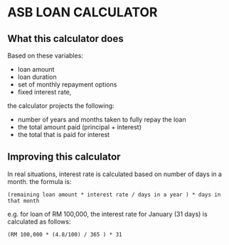 # ASB LOAN CALCULATOR

## What this calculator does
Based on these variables:
- loan amount
- loan duration
- set of monthly repayment options
- fixed interest rate,

the calculator projects the following:
- number of years and months taken to fully repay the loan
- the total amount paid (principal + interest)
- the total that is paid for interest

## Improving this calculator
In real situations, interest rate is calculated based on number of days in a month.
the formula is:
````
(remaining loan amount * interest rate / days in a year ) * days in that month
````
e.g. for loan of RM 100,000, the interest rate for January (31 days) is calculated as follows:
````
(RM 100,000 * (4.8/100) / 365 ) * 31
````